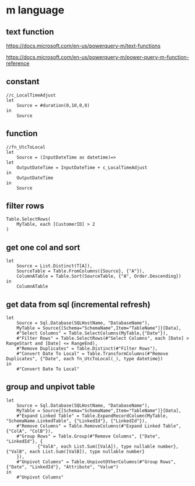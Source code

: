 # m language

## text function
https://docs.microsoft.com/en-us/powerquery-m/text-functions

https://docs.microsoft.com/en-us/powerquery-m/power-query-m-function-reference

## constant
```
//c_LocalTimeAdjust
let
    Source = #duration(0,10,0,0)
in
    Source
```

## function
```
//fn_UtcToLocal
let
	Source = (InputDateTime as datetime)=>
let
	OutputDateTime = InputDateTime + c_LocalTimeAdjust
in
	OutputDateTime
in
	Source 
```


## filter rows
```
Table.SelectRows(
    MyTable, each [CustomerID] > 2
)
```

## get one col and sort
```
let
    Source = List.Distinct(T[A]),
    SourceTable = Table.FromColumns({Source}, {"A"}),
    ColumnATable = Table.Sort(SourceTable, {"A", Order.Descending})
in
    ColumnATable
```

## get data from sql (incremental refresh)
```
let
    Source = Sql.Database(SQLHostName, "DatabaseName"),
    MyTable = Source{[Schema="SchemaName",Item="TableName"]}[Data],
    #"Select Columns" = Table.SelectColumns(MyTable,{"Date"}),
    #"Filter Rows" = Table.SelectRows(#"Select Columns", each [Date] > RangeStart and [Date] <= RangeEnd),
    #"Remove Duplicates" = Table.Distinct(#"Filter Rows"),
    #"Convert Date To Local" = Table.TransformColumns(#"Remove Duplicates", {"Date", each fn_UtcToLocal(_), type datetime})
in
    #"Convert Date To Local"
```

## group and unpivot table
```
let
    Source = Sql.Database(SQLHostName, "DatabaseName"),
    MyTable = Source{[Schema="SchemaName",Item="TableName"]}[Data],
    #"Expand Linked Table" = Table.ExpandRecordColumn(MyTable, "SchemaName.LinkedTable", {"LinkedId"}, {"LinkedId"}),
    #"Remove Columns" = Table.RemoveColumns(#"Expand Linked Table",{"ColA", "ColB"}),        
    #"Group Rows" = Table.Group(#"Remove Columns", {"Date", "LinkedId"}, {
        	{"ValA", each List.Sum([ValA]), type nullable number}, {"ValB", each List.Sum([ValB]), type nullable number}
	}),
    #"Unpivot Columns" = Table.UnpivotOtherColumns(#"Group Rows", {"Date", "LinkedId"}, "Attribute", "Value")
in
    #"Unpivot Columns"
```
